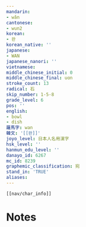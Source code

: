 ```yaml
---
mandarin:
- wǎn
cantonese:
- wun2
korean:
- 완
korean_native: ''
japanese:
- WAN
japanese_nanori: ''
vietnamese:
middle_chinese_initial: 0
middle_chinese_final: uɑn
stroke_count: 13
radical: 石
skip_number: 1-5-8
grade_level: 6
pos: ''
english:
- bowl
- dish
羅馬字: wan
韓文: '[[완]]'
joyo_level: 日本人名用漢字
hsk_level: ''
hanmun_edu_level: ''
danayo_id: 6267
mc_id: 8239
graphemic_classification: 宛
stand_in: 'TRUE'
aliases:
---
```

```meta-bind-embed
[[nav/char_info]]
```

# Notes
